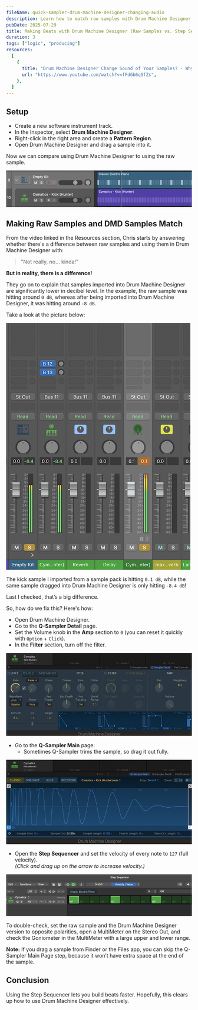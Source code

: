 ```yaml
---
fileName: quick-sampler-drum-machine-designer-changing-audio
description: Learn how to match raw samples with Drum Machine Designer in Logic Pro. Fix volume differences, optimize velocity, and make beat-making faster.
pubDate: 2025-07-29
title: Making Beats with Drum Machine Designer (Raw Samples vs. Step Sequencer)
duration: 3
tags: ["logic", "producing"]
resources:
  [
    {
      title: "Drum Machine Designer Change Sound of Your Samples? - Why Logic Pro Rules",
      url: "https://www.youtube.com/watch?v=fFdGb6qSfZs",
    },
  ]
---
```


## Setup

- Create a new software instrument track.
- In the Inspector, select **Drum Machine Designer**.
- Right-click in the right area and create a **Pattern Region**.
- Open Drum Machine Designer and drag a sample into it.

Now we can compare using Drum Machine Designer to using the raw sample.

![DMD on tracks](./images/quick-sampler-drum-machine-designer-changing-audio/pic5.png)

## Making Raw Samples and DMD Samples Match

From the video linked in the Resources section, Chris starts by answering whether there's a difference between raw samples and using them in Drum Machine Designer with:

> "Not really, no... kinda!"

**But in reality, there is a difference!**

They go on to explain that samples imported into Drum Machine Designer are significantly lower in decibel level. In the example, the raw sample was hitting around `0 dB`, whereas after being imported into Drum Machine Designer, it was hitting around `-8 dB`.

Take a look at the picture below:

![mixer window](./images/quick-sampler-drum-machine-designer-changing-audio/pic1.png)

The kick sample I imported from a sample pack is hitting `0.1 dB`, while the same sample dragged into Drum Machine Designer is only hitting `-8.4 dB`!  

Last I checked, that’s a big difference.

So, how do we fix this? Here's how:

- Open Drum Machine Designer.
- Go to the **Q-Sampler Detail** page.
- Set the Volume knob in the **Amp** section to `0` (you can reset it quickly with `Option` + `Click`).
- In the **Filter** section, turn off the filter.

![amp and filter section](./images/quick-sampler-drum-machine-designer-changing-audio/pic2.png)

- Go to the **Q-Sampler Main** page:  
  - Sometimes Q-Sampler trims the sample, so drag it out fully.

![q sampler main page](./images/quick-sampler-drum-machine-designer-changing-audio/pic3.png)

- Open the **Step Sequencer** and set the velocity of every note to `127` (full velocity).  
  *(Click and drag up on the arrow to increase velocity.)*

![step sequencer](./images/quick-sampler-drum-machine-designer-changing-audio/pic4.png)

To double-check, set the raw sample and the Drum Machine Designer version to opposite polarities, open a MultiMeter on the Stereo Out, and check the Goniometer in the MultiMeter with a large upper and lower range.

**Note:** If you drag a sample from Finder or the Files app, you can skip the Q-Sampler Main Page step, because it won’t have extra space at the end of the sample.

## Conclusion

Using the Step Sequencer lets you build beats faster. Hopefully, this clears up how to use Drum Machine Designer effectively.
